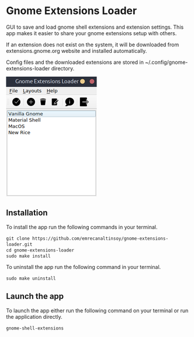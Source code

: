 # Gnome Extensions Loader

GUI to save and load gnome shell extensions and extension settings. This app makes it easier to share your gnome extensions setup with others. 

If an extension does not exist on the system, it will be downloaded from extensions.gnome.org website and installed automatically.

Config files and the downloaded extensions are stored in ~/.config/gnome-extensions-loader directory.

![](./assets/UI.png)

## Installation
To install the app run the following commands in your terminal.
```
git clone https://github.com/emrecanaltinsoy/gnome-extensions-loader.git
cd gnome-extensions-loader
sudo make install
```

To uninstall the app run the following command in your terminal.
```
sudo make uninstall
```

## Launch the app
To launch the app either run the following command on your terminal or run the application directly.
```
gnome-shell-extensions
```